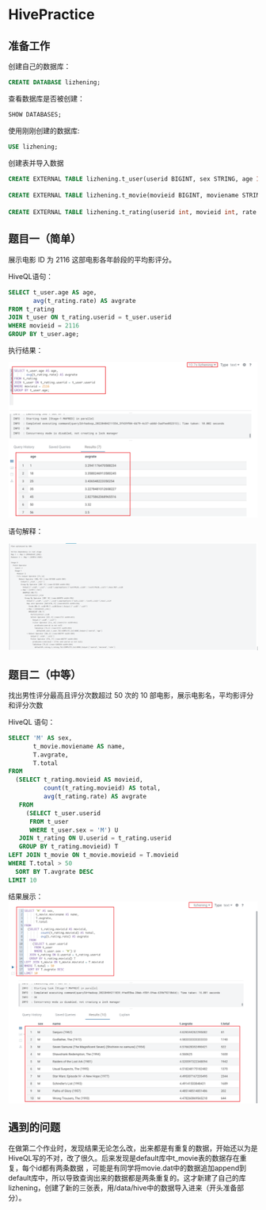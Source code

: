 # HivePractice
## 准备工作

创建自己的数据库：
```SQL
CREATE DATABASE lizhening;
```

查看数据库是否被创建：
``` SQL
SHOW DATABASES;
```

使用刚刚创建的数据库:
```SQL
USE lizhening;
```

创建表并导入数据
```SQL
CREATE EXTERNAL TABLE lizhening.t_user(userid BIGINT, sex STRING, age INT, occupation BIGINT, zipcode BIGINT) ROW FORMAT SERDE 'org.apache.hadoop.hive.contrib.serde2.MultiDelimitSerDe' WITH SERDEPROPERTIES("field.delim"="::") STORED AS TEXTFILE LOCATION '/data/hive/users/';

CREATE EXTERNAL TABLE lizhening.t_movie(movieid BIGINT, moviename STRING, movietype STRING) ROW FORMAT SERDE 'org.apache.hadoop.hive.contrib.serde2.MultiDelimitSerDe' WITH SERDEPROPERTIES("field.delim"="::") STORED AS TEXTFILE LOCATION '/data/hive/movies/';

CREATE EXTERNAL TABLE lizhening.t_rating(userid int, movieid int, rate int, times bigint) ROW FORMAT SERDE 'org.apache.hadoop.hive.contrib.serde2.MultiDelimitSerDe' WITH SERDEPROPERTIES ("field.delim" = "::") LOCATION '/data/hive/ratings/';
```

## 题目一（简单）
展示电影 ID 为 2116 这部电影各年龄段的平均影评分。

HiveQL语句：

```SQL
SELECT t_user.age AS age,
       avg(t_rating.rate) AS avgrate
FROM t_rating
JOIN t_user ON t_rating.userid = t_user.userid
WHERE movieid = 2116
GROUP BY t_user.age;
```

执行结果：

![执行结果](./docs/Snipaste_2022-04-04_21-44-15.png)

语句解释：

![语句解释](./docs/Snipaste_2022-04-03_23-49-56.png)
 
##  题目二（中等）
找出男性评分最高且评分次数超过 50 次的 10 部电影，展示电影名，平均影评分和评分次数

HiveQL  语句：
```SQL
SELECT 'M' AS sex,
       t_movie.moviename AS name,
       T.avgrate,
       T.total
FROM
  (SELECT t_rating.movieid AS movieid,
          count(t_rating.movieid) AS total,
          avg(t_rating.rate) AS avgrate
   FROM
     (SELECT t_user.userid
      FROM t_user
      WHERE t_user.sex = 'M') U
   JOIN t_rating ON U.userid = t_rating.userid
   GROUP BY t_rating.movieid) T
LEFT JOIN t_movie ON t_movie.movieid = T.movieid
WHERE T.total > 50
  SORT BY T.avgrate DESC
LIMIT 10
```

结果展示：
![执行结果](./docs/Snipaste_2022-04-04_21-13-11.png)


## 遇到的问题
在做第二个作业时，发现结果无论怎么改，出来都是有重复的数据，开始还以为是HiveQL写的不对，改了很久。后来发现是default库中t_movie表的数据存在重复，每个id都有两条数据 ，可能是有同学将movie.dat中的数据追加append到default库中，所以导致查询出来的数据都是两条重复的。这才新建了自己的库lizhening，创建了新的三张表，用/data/hive中的数据导入进来（开头准备部分）。
    